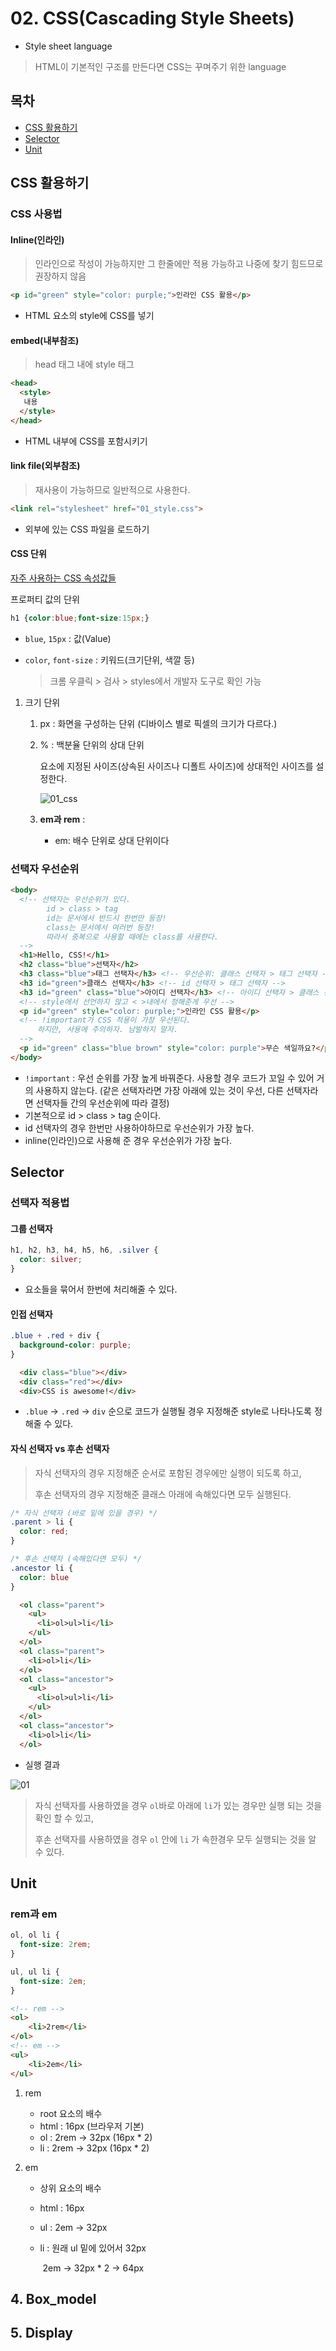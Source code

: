 # 02. CSS(Cascading Style Sheets)

* Style sheet language

> HTML이 기본적인 구조를 만든다면 CSS는 꾸며주기 위한 language

## 목차

* [CSS 활용하기](#css-활용하기)
* [Selector](#selector)
* [Unit](#unit)

## CSS 활용하기

### CSS 사용법

#### Inline(인라인)

>  인라인으로 작성이 가능하지만 그 한줄에만 적용 가능하고 나중에 찾기 힘드므로 권장하지 않음

```html
<p id="green" style="color: purple;">인라인 CSS 활용</p> 
```

* HTML 요소의 style에 CSS를 넣기



#### embed(내부참조)

> head 태그 내에 style 태그

```html
<head>
  <style>
   내용
  </style>
</head>
```

* HTML 내부에 CSS를 포함시키기



#### link file(외부참조)

> 재사용이 가능하므로 일반적으로 사용한다.

```html
<link rel="stylesheet" href="01_style.css">
```

* 외부에 있는 CSS 파일을 로드하기



#### CSS 단위

[자주 사용하는 CSS 속성값들](https://developer.microsoft.com/en-us/microsoft-edge/platform/usage/)

프로퍼티 값의 단위

```css
h1 {color:blue;font-size:15px;}
```

* `blue`, `15px` : 값(Value)

* `color`, `font-size` : 키워드(크기단위, 색깔 등)

  > 크롬 우클릭 > 검사 > styles에서 개발자 도구로 확인 가능



1. 크기 단위

   1. px : 화면을 구성하는 단위 (디바이스 별로 픽셀의 크기가 다르다.)

   2. % : 백분율 단위의 상대 단위

      요소에 지정된 사이즈(상속된 사이즈나 디폴트 사이즈)에 상대적인 사이즈를 설정한다.

      ![01_css](./image/01_css.jpg)

   3. **em과 rem** :

      * em: 배수 단위로 상대 단위이다





### 선택자 우선순위

```html
<body>
  <!-- 선택자는 우선순위가 있다.
        id > class > tag
        id는 문서에서 반드시 한번만 등장!
        class는 문서에서 여러번 등장!
        따라서 중복으로 사용할 때에는 class를 사용한다.
  -->
  <h1>Hello, CSS!</h1>
  <h2 class="blue">선택자</h2>
  <h3 class="blue">태그 선택자</h3> <!-- 우선순위: 클래스 선택자 > 태그 선택자 -->
  <h3 id="green">클래스 선택자</h3> <!-- id 선택자 > 태그 선택자 -->
  <h3 id="green" class="blue">아이디 선택자</h3> <!-- 아이디 선택자 > 클래스 선택자 -->
  <!-- style에서 선언하지 않고 < >내에서 정해준게 우선 -->
  <p id="green" style="color: purple;">인라인 CSS 활용</p> 
  <!-- !important가 CSS 적용이 가장 우선된다.
      하지만, 사용에 주의하자. 남발하지 말자.
  -->
  <p id="green" class="blue brown" style="color: purple">무슨 색일까요?</p>
</body>
```

* `!important` : 우선 순위를 가장 높게 바꿔준다. 사용할 경우 코드가 꼬일 수 있어 거의 사용하지 않는다. (같은 선택자라면 가장 아래에 있는 것이 우선, 다른 선택자라면 선택자들 간의 우선순위에 따라 결정)
* 기본적으로 id > class > tag 순이다.
* id 선택자의 경우 한번만 사용하야하므로 우선순위가 가장 높다.
* inline(인라인)으로 사용해 준 경우 우선순위가 가장 높다.

## Selector

### 선택자 적용법

#### 그룹 선택자

```css
h1, h2, h3, h4, h5, h6, .silver {
  color: silver;
}
```

* 요소들을 묶어서 한번에 처리해줄 수 있다.

#### 인접 선택자

```css
.blue + .red + div {
  background-color: purple;
}
```

```html
  <div class="blue"></div>
  <div class="red"></div>
  <div>CSS is awesome!</div>
```

* `.blue` -> `.red` -> `div` 순으로 코드가 실행될 경우 지정해준 style로 나타나도록 정해줄 수 있다.

#### 자식 선택자 vs 후손 선택자

> 자식 선택자의 경우 지정해준 순서로 포함된 경우에만 실행이 되도록 하고,
>
> 후손 선택자의 경우 지정해준 클래스 아래에 속해있다면 모두 실행된다.

```css
/* 자식 선택자 (바로 밑에 있을 경우) */
.parent > li {
  color: red;
}

/* 후손 선택자 (속해있다면 모두) */
.ancestor li {
  color: blue
}
```

```html
  <ol class="parent">
    <ul>
      <li>ol>ul>li</li>
    </ul>
  </ol>
  <ol class="parent">
    <li>ol>li</li>
  </ol>
  <ol class="ancestor">
    <ul>
      <li>ol>ul>li</li>
    </ul>
  </ol>
  <ol class="ancestor">
    <li>ol>li</li>
  </ol>
```

* 실행 결과

![01](./image/01.png)

> 자식 선택자를 사용하였을 경우 `ol`바로 아래에 `li`가 있는 경우만 실행 되는 것을 확인 할 수 있고,
>
> 후손 선택자를 사용하였을 경우 `ol` 안에 `li` 가 속한경우 모두 실행되는 것을 알 수 있다.

## Unit

### rem과 em

```css
ol, ol li {
  font-size: 2rem;
}

ul, ul li {
  font-size: 2em;
}
```

```html
<!-- rem -->
<ol>
    <li>2rem</li>
</ol>
<!-- em -->
<ul>
    <li>2em</li>
</ul>
```

1. rem

   * root 요소의 배수
   * html : 16px (브라우저 기본)
   * ol : 2rem -> 32px (16px * 2)
   * li : 2rem -> 32px (16px * 2)

2. em

   * 상위 요소의 배수

   * html : 16px

   * ul : 2em -> 32px

   * li : 원래 ul 밑에 있어서 32px

     ​	2em -> 32px * 2 -> 64px

## 4. Box_model





## 5. Display

